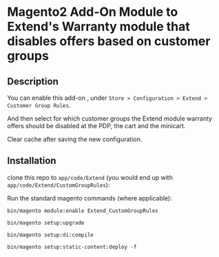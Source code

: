 # Magento2 Add-On Module to Extend's Warranty module that disables offers based on customer groups

## Description

 You can enable this add-on , under `Store > Configuration > Extend > Customer Group Rules`.
 
 And then select for which customer groups the Extend module warranty offers should be disabled at the PDP, the cart and the minicart.
 
 Clear cache after saving the new configuration.
 

## Installation
   
   clone this repo to `app/code/Extend` (you would end up with `app/code/Extend/CustomGroupRules`):
    
  Run the standard magento commands (where applicable):

    bin/magento module:enable Extend_CustomGroupRules
    
    bin/magento setup:upgrade
    
    bin/magento setup:di:compile
    
    bin/magento setup:static-content:deploy -f  
    
    
    
